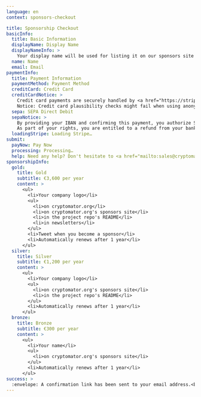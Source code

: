 ```yaml
---
language: en
context: sponsors-checkout

title: Sponsorship Checkout
basicInfo:
  title: Basic Information
  displayName: Display Name
  displayNameInfo: >
    Your display name will be used for listing it on our sponsors site (and other locations depending on the sponsorship). Usually, it's your company's name or your own name.
  name: Name
  email: Email
paymentInfo:
  title: Payment Information
  paymentMethod: Payment Method
  creditCard: Credit Card
  creditCardNotice: >
    Credit card payments are securely handled by <a href="https://stripe.com" target="_blank">Stripe</a>. We will not be able to see your card number or CVC. Please expect to be <a href="https://support.stripe.com/questions/i-have-a-charge-on-my-card-from-stripe-but-i-m-not-a-stripe-user" target="_blank">charged by Stripe</a>.<br>
    Notice: Credit card plausibility checks might fail when using anonymizing services such as proxies or Tor.
  sepa: SEPA Direct Debit
  sepaNotice: >
    By providing your IBAN and confirming this payment, you authorize Skymatic UG and <a href="https://stripe.com" target="_blank">Stripe</a>, our payment service provider to send instructions to your bank to debit your account and your bank to debit your account in accordance with the instructions from Skymatic UG and Stripe.<br>
    As part of your rights, you are entitled to a refund from your bank under the terms and conditions of your agreement with your bank. A refund must be claimed within 8 weeks starting from the date on which your account was debited.
  loadingStripe: Loading Stripe…
submit:
  payNow: Pay Now
  processing: Processing…
  help: Need any help? Don't hesitate to <a href="mailto:sales@cryptomator.org">contact us</a>.
sponsorshipInfo:
  gold:
    title: Gold
    subtitle: €3,600 per year
    content: >
      <ul>
        <li>Your company logo</li>
        <ul>
          <li>on cryptomator.org</li>
          <li>on cryptomator.org's sponsors site</li>
          <li>in the project repo's README</li>
          <li>in newsletters</li>
        </ul>
        <li>Tweet when you become a sponsor</li>
        <li>Automatically renews after 1 year</li>
      </ul>
  silver:
    title: Silver
    subtitle: €1,200 per year
    content: >
      <ul>
        <li>Your company logo</li>
        <ul>
          <li>on cryptomator.org's sponsors site</li>
          <li>in the project repo's README</li>
        </ul>
        <li>Automatically renews after 1 year</li>
      </ul>
  bronze:
    title: Bronze
    subtitle: €300 per year
    content: >
      <ul>
        <li>Your name</li>
        <ul>
          <li>on cryptomator.org's sponsors site</li>
        </ul>
        <li>Automatically renews after 1 year</li>
      </ul>
success: >
  :envelope: A confirmation link has been sent to your email address.<br>If you're having trouble, please <a href="mailto:sales@cryptomator.org">contact us</a>.
---
```

